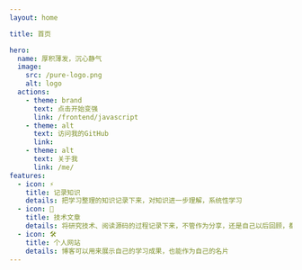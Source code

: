 ```yaml
---
layout: home

title: 首页

hero:
  name: 厚积薄发，沉心静气
  image:
    src: /pure-logo.png
    alt: logo
  actions:
    - theme: brand
      text: 点击开始变强
      link: /frontend/javascript
    - theme: alt
      text: 访问我的GitHub
      link: 
    - theme: alt
      text: 关于我
      link: /me/
features:
  - icon: ⚡️
    title: 记录知识
    details: 把学习整理的知识记录下来，对知识进一步理解，系统性学习
  - icon: 🖖
    title: 技术文章
    details: 将研究技术、阅读源码的过程记录下来，不管作为分享，还是自己以后回顾，都是一种很不错的方式
  - icon: 🛠️
    title: 个人网站
    details: 博客可以用来展示自己的学习成果，也能作为自己的名片
---
```


